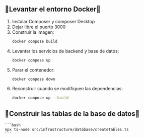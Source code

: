 ## 🐋Levantar el entorno Docker🐋
1. Instalar Composer y composer Desktop
2. Dejar libre el puerto 3000
3. Construir la imagen:
    ```bash
    docker compose build
    ```
4. Levantar los servicios de backend y base de datos;
    ```bash
    docker compose up
    ```
5. Parar el contenedor:
    ```bash
    docker compose down
    ```
6. Reconstruir cuando se modifiquen las dependencias:
    ```bash
    docker compose up --build
    ```

## 👷Construir las tablas de la base de datos👷
    ```bash
    npx ts-node src/infrastructure/database/createTables.ts
    ```
